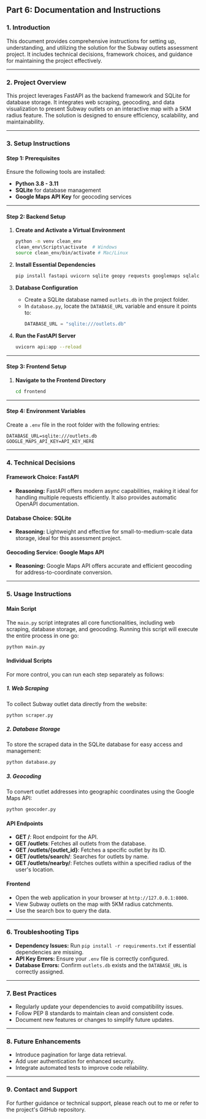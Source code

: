 ## Part 6: Documentation and Instructions

### **1. Introduction**
This document provides comprehensive instructions for setting up, understanding, and utilizing the solution for the Subway outlets assessment project. It includes technical decisions, framework choices, and guidance for maintaining the project effectively.

---

### **2. Project Overview**
This project leverages FastAPI as the backend framework and SQLite for database storage. It integrates web scraping, geocoding, and data visualization to present Subway outlets on an interactive map with a 5KM radius feature. The solution is designed to ensure efficiency, scalability, and maintainability.

---

### **3. Setup Instructions**

#### **Step 1: Prerequisites**
Ensure the following tools are installed:
- **Python 3.8 - 3.11** 
- **SQLite** for database management
- **Google Maps API Key** for geocoding services

---

#### **Step 2: Backend Setup**
1. **Create and Activate a Virtual Environment**
   ```bash
   python -m venv clean_env
   clean_env\Scripts\activate  # Windows
   source clean_env/bin/activate # Mac/Linux
   ```

2. **Install Essential Dependencies**
   ```bash
   pip install fastapi uvicorn sqlite geopy requests googlemaps sqlalchemy dotenv
   ```

3. **Database Configuration**
   - Create a SQLite database named `outlets.db` in the project folder.
   - In `database.py`, locate the `DATABASE_URL` variable and ensure it points to:
     ```python
     DATABASE_URL = "sqlite:///outlets.db"
     ```

4. **Run the FastAPI Server**
   ```bash
   uvicorn api:app --reload
   ```

---

#### **Step 3: Frontend Setup**
1. **Navigate to the Frontend Directory**
   ```bash
   cd frontend
   ```


---

#### **Step 4: Environment Variables**
Create a `.env` file in the root folder with the following entries:
```env
DATABASE_URL=sqlite:///outlets.db
GOOGLE_MAPS_API_KEY=API_KEY_HERE
```

---

### **4. Technical Decisions**

#### **Framework Choice: FastAPI**
- **Reasoning:** FastAPI offers modern async capabilities, making it ideal for handling multiple requests efficiently. It also provides automatic OpenAPI documentation.

#### **Database Choice: SQLite**
- **Reasoning:** Lightweight and effective for small-to-medium-scale data storage, ideal for this assessment project.

#### **Geocoding Service: Google Maps API**
- **Reasoning:** Google Maps API offers accurate and efficient geocoding for address-to-coordinate conversion.

---

### **5. Usage Instructions**

#### Main Script
The `main.py` script integrates all core functionalities, including web scraping, database storage, and geocoding. Running this script will execute the entire process in one go:
```bash
python main.py
```
#### Individual Scripts
For more control, you can run each step separately as follows:

##### 1. Web Scraping
To collect Subway outlet data directly from the website:
```bash
python scraper.py
```

##### 2. Database Storage
To store the scraped data in the SQLite database for easy access and management:
```bash
python database.py
```

##### 3. Geocoding
To convert outlet addresses into geographic coordinates using the Google Maps API:
```bash
python geocoder.py
```

#### API Endpoints
- **GET /**: Root endpoint for the API.
- **GET /outlets**: Fetches all outlets from the database.
- **GET /outlets/{outlet_id}**: Fetches a specific outlet by its ID.
- **GET /outlets/search/**: Searches for outlets by name.
- **GET /outlets/nearby/**: Fetches outlets within a specified radius of the user's location.

#### Frontend
- Open the web application in your browser at `http://127.0.0.1:8000`.
- View Subway outlets on the map with 5KM radius catchments.
- Use the search box to query the data.

---

### **6. Troubleshooting Tips**
- **Dependency Issues:** Run `pip install -r requirements.txt` if essential dependencies are missing.
- **API Key Errors:** Ensure your `.env` file is correctly configured.
- **Database Errors:** Confirm `outlets.db` exists and the `DATABASE_URL` is correctly assigned.

---

### **7. Best Practices**
- Regularly update your dependencies to avoid compatibility issues.
- Follow PEP 8 standards to maintain clean and consistent code.
- Document new features or changes to simplify future updates.

---

### **8. Future Enhancements**
- Introduce pagination for large data retrieval.
- Add user authentication for enhanced security.
- Integrate automated tests to improve code reliability.

---

### **9. Contact and Support**
For further guidance or technical support, please reach out to me or refer to the project's GitHub repository.

